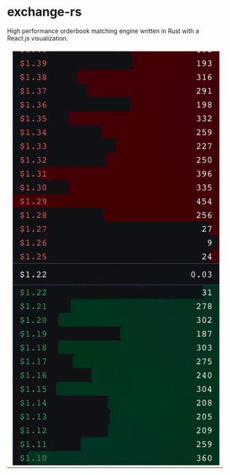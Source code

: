 # exchange-rs

High performance orderbook matching engine written in Rust with a React.js visualization.

![til](https://raw.githubusercontent.com/arjunpat/exchange-rs/main/assets/orderbookvisualization.gif)
